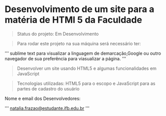 <h1>Desenvolvimento de um site para a matéria de HTMl 5 da Faculdade </h1>

>Status do projeto: Em Desenvolvimento

>Para rodar este projeto na sua máquina será necessário ter:

 '''
 sublime text para visualizar a linguagem de demarcação,Google ou outro navegador de sua preferência para viasualizar a página.
  '''

>Desenvolver um site usando HTML5 e algumas funcionalidades em JavaScript

>Tecnologias utilizadas: HTML5 para o escopo e JavaScript para as partes de cadastro do usuário

Nome e email dos Desenvolvedores:

'''
natalia.frazao@estudante.ifb.edu.br
'''

